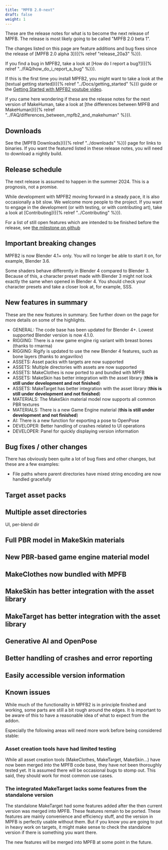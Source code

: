 ```yaml
---
title: "MPFB 2.0-next"
draft: false
weight: 1
---
```


These are the release notes for what is to become the next release of MPFB. The release is most likely going to 
be called "MPFB 2.0 beta 1".

The changes listed on this page are feature additions and bug fixes since the release of [MPFB 2.0 alpha 3]({{% relref "release_20a3" %}}).

If you find a bug in MPFB2, take a look at [How do I report a bug?]({{% relref "../FAQ/how_do_i_report_a_bug" %}}).

If this is the first time you install MPFB2, you might want to take a look at the [textual getting started]({{% relref "../Docs/getting_started" %}}) guide
or the [Getting Started with MPFB2 youtube video](https://youtu.be/9jmTdhVjAsI).

If you came here wondering if these are the release notes for the next version of MakeHuman, take a look at [the differences between MPFB and MakeHuman]({{% relref "../FAQ/differences_between_mpfb2_and_makehuman" %}}).

## Downloads

See the [MPFB Downloads]({{% relref "../downloads" %}}) page for links to binaries. If you want the featured listed in these release notes,
you will need to download a nightly build.

## Release schedule

The next release is assumed to happen in the summer 2024. This is a prognosis, not a promise.

While development with MPFB2 moving forward in a steady pace, it is also occasionally a bit slow. We welcome more people to the 
project. If you want to engage in the development (or with testing, or with contributing art), take a look at
[Contributing]({{% relref "../Contributing" %}}).

For a list of still open features which are intended to be finished before the release, see [the milestone on github](https://github.com/makehumancommunity/mpfb2/milestone/1)

## Important breaking changes

MPFB2 is now Blender 4.1+ only. You will no longer be able to start it on, for example, Blender 3.6. 

Some shaders behave differently in Blender 4 compared to Blender 3. Because of this, a character preset made with Blender 3 might
not look exactly the same when opened in Blender 4. You should check your character presets and take a closer look at, for example, SSS.

## New features in summary

These are the new features in summary. See further down on the page for more details on some of the highlights. 

* GENERAL: The code base has been updated for Blender 4+. Lowest supported Blender version is now 4.1.0.
* RIGGING: There is a new game engine rig variant with breast bones (thanks to rmarma)
* RIGGING: Rigify is updated to use the new Blender 4 features, such as bone layers (thanks to angavrilov)
* ASSETS: Asset packs with targets are now supported
* ASSETS: Multiple directories with assets are now supported
* ASSETS: MakeClothes is now ported to and bundled with MPFB
* ASSETS: MakeSkin has better integration with the asset library (**this is still under development and not finished**)
* ASSETS: MakeTarget has better integration with the asset library (**this is still under development and not finished**)
* MATERIALS: The MakeSkin material model now supports all common PBR textures
* MATERIALS: There is a new Game Engine material (**this is still under development and not finished**)
* AI: There is a new function for exporting a pose to OpenPose
* DEVELOPER: Better handling of crashes related to UI operations
* DEVELOPER: Panel for quickly displaying version information

## Bug fixes / other changes

There has obviously been quite a lot of bug fixes and other changes, but these are a few examples:

* File paths where parent directories have mixed string encoding are now handled gracefully


## Target asset packs


## Multiple asset directories

UI, per-blend dir

## Full PBR model in MakeSkin materials


## New PBR-based game engine material model


## MakeClothes now bundled with MPFB


## MakeSkin has better integration with the asset library


## MakeTarget has better integration with the asset library


## Generative AI and OpenPose


## Better handling of crashes and error reporting


## Easily accessible version information


## Known issues

While much of the functionality in MPFB2 is in principle finished and working, some parts are still a bit rough around the edges. It is important to be aware of this to have a reasonable idea of what to expect from the addon.

Especially the following areas will need more work before being considered stable:

### Asset creation tools have had limited testing

While all asset creation tools (MakeClothes, MakeTarget, MakeSkin...) have now been merged into the MPFB code base, they have not been thoroughly 
tested yet. It is assumed there will be occasional bugs to stomp out. This said, they should work for most common use cases.

### The integrated MakeTarget lacks some features from the standalone version

The standalone MakeTarget had some features added after the then current version was merged into MPFB. These features remain to be ported.
These features are mainly convenience and efficiency stuff, and the version in MPFB is perfectly usable without them. But if you know you
are going to put in heavy work on targets, it might make sense to check the standalone version if there is something you want there.

The new features will be merged into MPFB at some point in the future.

